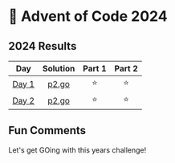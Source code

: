 # 🎄 Advent of Code 2024

<!--- advent_readme_stars table --->
## 2024 Results

| Day | Solution | Part 1 | Part 2 |
| :---: | :---: | :---: | :---: |
| [Day 1](https://adventofcode.com/2024/day/1) | [p2.go](d1/p2.go) | ⭐ | ⭐ |
| [Day 2](https://adventofcode.com/2024/day/2) | [p2.go](d2/p2.go) | ⭐ | ⭐ |
<!--- advent_readme_stars table --->

## Fun Comments
Let's get GOing with this years challenge!
